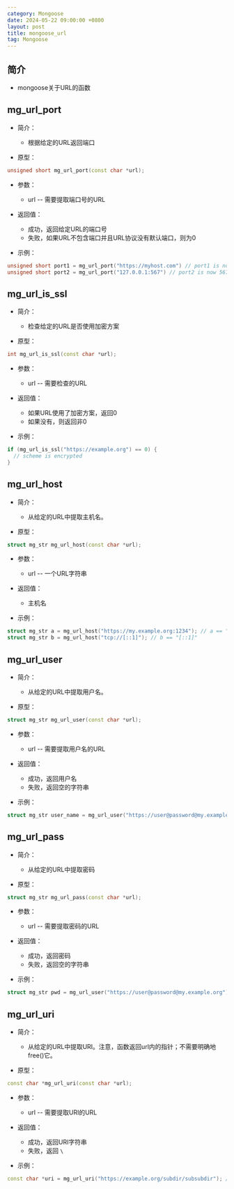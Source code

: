 ```yaml
---
category: Mongoose
date: 2024-05-22 09:00:00 +0800
layout: post
title: mongoose_url
tag: Mongoose
---
```

## 简介

+ mongoose关于URL的函数

## mg_url_port 

+ 简介：
  + 根据给定的URL返回端口

+ 原型：
```cpp
unsigned short mg_url_port(const char *url);
```

+ 参数：
  + url -- 需要提取端口号的URL

+ 返回值：
  + 成功，返回给定URL的端口号
  + 失败，如果URL不包含端口并且URL协议没有默认端口，则为0

+ 示例：
```cpp
unsigned short port1 = mg_url_port("https://myhost.com") // port1 is now 443 (default https port)
unsigned short port2 = mg_url_port("127.0.0.1:567") // port2 is now 567
```

## mg_url_is_ssl 

+ 简介：
  + 检查给定的URL是否使用加密方案

+ 原型：
```cpp
int mg_url_is_ssl(const char *url);
```

+ 参数：
  + url -- 需要检查的URL

+ 返回值：
  + 如果URL使用了加密方案，返回0
  + 如果没有，则返回非0

+ 示例：
```cpp
if (mg_url_is_ssl("https://example.org") == 0) {
  // scheme is encrypted
}
```

## mg_url_host 

+ 简介：
  + 从给定的URL中提取主机名。

+ 原型：
```cpp
struct mg_str mg_url_host(const char *url);
```

+ 参数：
  + url -- 一个URL字符串

+ 返回值：
  + 主机名

+ 示例：
```cpp
struct mg_str a = mg_url_host("https://my.example.org:1234"); // a == "my.example.org"
struct mg_str b = mg_url_host("tcp://[::1]"); // b == "[::1]"
```

## mg_url_user 

+ 简介：
  + 从给定的URL中提取用户名。

+ 原型：
```cpp
struct mg_str mg_url_user(const char *url);
```

+ 参数：
  + url -- 需要提取用户名的URL

+ 返回值：
  + 成功，返回用户名
  + 失败，返回空的字符串

+ 示例：
```cpp
struct mg_str user_name = mg_url_user("https://user@password@my.example.org"); // user_name is now "user"
```

## mg_url_pass 

+ 简介：
  + 从给定的URL中提取密码

+ 原型：
```cpp
struct mg_str mg_url_pass(const char *url);
```

+ 参数：
  + url -- 需要提取密码的URL

+ 返回值：
  + 成功，返回密码
  + 失败，返回空的字符串

+ 示例：
```cpp
struct mg_str pwd = mg_url_user("https://user@password@my.example.org"); // pwd is now "password"
```

## mg_url_uri 

+ 简介：
  + 从给定的URL中提取URI。注意，函数返回url内的指针；不需要明确地free()它。

+ 原型：
```cpp
const char *mg_url_uri(const char *url);
```

+ 参数：
  + url -- 需要提取URI的URL

+ 返回值：
  + 成功，返回URI字符串
  + 失败，返回 `\`

+ 示例：
```cpp
const char *uri = mg_url_uri("https://example.org/subdir/subsubdir"); // `uri` is now pointer to "subdir/subsubdir"
```